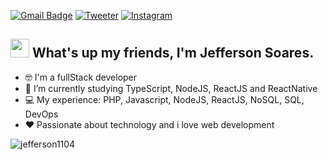 [![Gmail Badge](https://img.shields.io/badge/-jefferson1104junior@gmail.com-c14438?style=flat-square&logo=Gmail&logoColor=white&link=mailto:jefferson1104junior@gmail.com)](mailto:jefferson1104junior@gmail.com) [![Tweeter](https://img.shields.io/badge/-@jeffersonjr1104-1ca0f1?style=flat-square&labelColor=1ca0f1&logo=twitter&logoColor=white)](https://twitter.com/jeffersonjr1104) [![Instagram](https://img.shields.io/badge/-@jeffersonsjunior-ff69b4?style=flat-square&labelColor=ff69b4&logo=instagram&logoColor=white)](https://www.instagram.com/jeffersonsjunior/)

## <img src="https://media.giphy.com/media/hvRJCLFzcasrR4ia7z/giphy.gif" width="30px"> What's up my friends, I'm Jefferson Soares.

- :nerd_face: I'm a fullStack developer
- :rocket:   I’m currently studying TypeScript, NodeJS, ReactJS and ReactNative
- :computer: My experience: PHP, Javascript, NodeJS, ReactJS, NoSQL, SQL, DevOps
- :heart:  Passionate about technology and i love web development

<p> <img src="https://github-readme-stats.vercel.app/api?username=jefferson1104&show_icons=true" alt="jefferson1104" /> </p>



